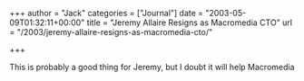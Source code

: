 +++
author = "Jack"
categories = ["Journal"]
date = "2003-05-09T01:32:11+00:00"
title = "Jeremy Allaire Resigns as Macromedia CTO"
url = "/2003/jeremy-allaire-resigns-as-macromedia-cto/"

+++

This is probably a good thing for Jeremy, but I doubt it will help Macromedia